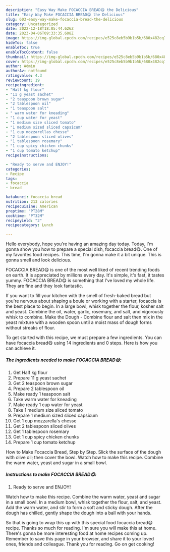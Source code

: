 ```yaml
---
description: "Easy Way Make FOCACCIA BREAD😋 the Delicious"
title: "Easy Way Make FOCACCIA BREAD😋 the Delicious"
slug: 603-easy-way-make-focaccia-bread-the-delicious
category: Uncategorized
date: 2022-12-18T18:05:44.626Z
date: 2023-04-06T09:33:35.608Z
image: https://img-global.cpcdn.com/recipes/e525c8eb5b9b1b5b/680x482cq70/focaccia-bread-recipe-main-photo.jpg
hideToc: false
enableToc: true
enableTocContent: false
thumbnail: https://img-global.cpcdn.com/recipes/e525c8eb5b9b1b5b/680x482cq70/focaccia-bread-recipe-main-photo.jpg
cover: https://img-global.cpcdn.com/recipes/e525c8eb5b9b1b5b/680x482cq70/focaccia-bread-recipe-main-photo.jpg
author: Admin
authorAv: notfound
ratingvalue: 4.3
reviewcount: 19
recipeingredient:
- "Half kg flour"
- "11 g yeast sachet"
- "2 teaspoon brown sugar"
- "2 tablespoon oil"
- "1 teaspoon salt"
- " warm water for kneading"
- "1 cup water for yeast"
- "1 medium size sliced tomato"
- "1 medium sized sliced capsicum"
- "1 cup mozzarellas chesse"
- "2 tablespoon sliced olives"
- "1 tablespoon rosemary"
- "1 cup spicy chicken chunks"
- "1 cup tomato ketchup"
recipeinstructions:

- "Ready to serve and ENJOY!"
categories:
- Recipe
tags:
- focaccia
- bread

katakunci: focaccia bread 
nutrition: 213 calories
recipecuisine: American
preptime: "PT28M"
cooktime: "PT32M"
recipeyield: "2"
recipecategory: Lunch

---
```



Hello everybody, hope you're having an amazing day today. Today, I'm gonna show you how to prepare a special dish, focaccia bread😋. One of my favorites food recipes. This time, I'm gonna make it a bit unique. This is gonna smell and look delicious.

FOCACCIA BREAD😋 is one of the most well liked of recent trending foods on earth. It is appreciated by millions every day. It's simple, it's fast, it tastes yummy. FOCACCIA BREAD😋 is something that I've loved my whole life. They are fine and they look fantastic.

If you want to fill your kitchen with the smell of fresh-baked bread but you&#39;re nervous about shaping a boule or working with a starter, focaccia is the best place to begin. In a large bowl, whisk together the flour, kosher salt and yeast. Combine the oil, water, garlic, rosemary, and salt, and vigorously whisk to combine. Make the Dough - Combine flour and salt then mix in the yeast mixture with a wooden spoon until a moist mass of dough forms without streaks of flour.


To get started with this recipe, we must prepare a few ingredients. You can have focaccia bread😋 using 14 ingredients and 0 steps. Here is how you can achieve it.

<!--inarticleads1-->

##### The ingredients needed to make FOCACCIA BREAD😋:

1. Get Half kg flour
1. Prepare 11 g yeast sachet
1. Get 2 teaspoon brown sugar
1. Prepare 2 tablespoon oil
1. Make ready 1 teaspoon salt
1. Take  warm water for kneading
1. Make ready 1 cup water for yeast
1. Take 1 medium size sliced tomato
1. Prepare 1 medium sized sliced capsicum
1. Get 1 cup mozzarella&#39;s chesse
1. Get 2 tablespoon sliced olives
1. Get 1 tablespoon rosemary
1. Get 1 cup spicy chicken chunks
1. Prepare 1 cup tomato ketchup


How to Make Focaccia Bread, Step by Step. Slick the surface of the dough with olive oil; then cover the bowl. Watch how to make this recipe. Combine the warm water, yeast and sugar in a small bowl. 

<!--inarticleads2-->

##### Instructions to make FOCACCIA BREAD😋:


1. Ready to serve and ENJOY!

Watch how to make this recipe. Combine the warm water, yeast and sugar in a small bowl. In a medium bowl, whisk together the flour, salt, and yeast. Add the warm water, and stir to form a soft and sticky dough. After the dough has chilled, gently shape the dough into a ball with your hands. 

So that is going to wrap this up with this special food focaccia bread😋 recipe. Thanks so much for reading. I'm sure you will make this at home. There's gonna be more interesting food at home recipes coming up. Remember to save this page in your browser, and share it to your loved ones, friends and colleague. Thank you for reading. Go on get cooking!
